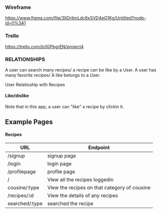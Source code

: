 
### Wireframe

https://www.figma.com/file/3IiDribnLdc6xSVD4eG1Kg/Untitled?node-id=0%3A1

### Trello
 
https://trello.com/b/IGPbgrEN/project4

### RELATIONSHIPS
A user can search many recipes/ a recipe can be like by a User.
A user has many favorite recipes/  A like belongs to a User.

User Relatioship with Recipes

#### Like/dislike

Note that in this app, a user can "like" a recipe by clickin it.



## Example Pages 

#### Recipes

|URL|Endpoint|
|---|---|
| /signup | signup page |
| /login | login page |
| /profilepage | profile page |
| / | View all the recipes loggedin |
| cousine/:type  | View the recipes on that category of cousine|
| /recipes/:id | View the details of any recipes |
| searched/:type | searched the recipe |